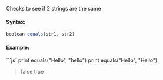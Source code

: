 Checks to see if 2 strings are the same

#### Syntax:
```js
boolean equals(str1, str2)
```
#### Example:
```js`
print equals("Hello", "hello")
print equals("Hello", "Hello")

> false
> true
```
